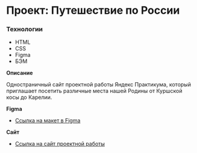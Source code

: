# Проект: Путешествие по России

### Технологии
* HTML
* CSS
* Figma
* БЭМ

**Описание**

Одностраничный сайт проектной работы Яндекс Практикума, который приглашает посетить различные места нашей Родины от Куршской косы до Карелии.

**Figma**

* [Ссылка на макет в Figma](https://www.figma.com/file/5S2WSbEFL6awjVWJ0NWL8Q/Sprint-3_-Russia-_-desktop-mobile?node-id=28503%3A0)

**Сайт**

* [Ссылка на сайт проектной работы](https://mongushmizhit.github.io/russian-travel/)
